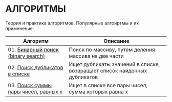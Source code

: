 # АЛГОРИТМЫ
Теория и практика алгоритмов. Популярные алгоиртмы и их применение.

| **Алгоритм** | **Описание** | 
| -------------------- | --------------------- |
| 01. [Бинарный поиск (binary search)](https://github.com/urzumo/algorithms/blob/urzumo/algorithms/01_binary_search.py) |Поиск по массиву, путем деления массива на две части|
| 02. [Поиск дубликатов в списке](https://github.com/urzumo/algorithms/blob/urzumo/algorithms/02_find_dups_in_list.py) |Ищет дубликаты значений в списке, возвращает список найденных дубликатов|
| 03. [Поиск суммы пары чисел, равных х](https://github.com/urzumo/algorithms/blob/urzumo/algorithms/03_find_pairs.py) |Ищет в списке все пары чисел, сумма которых равна х|
